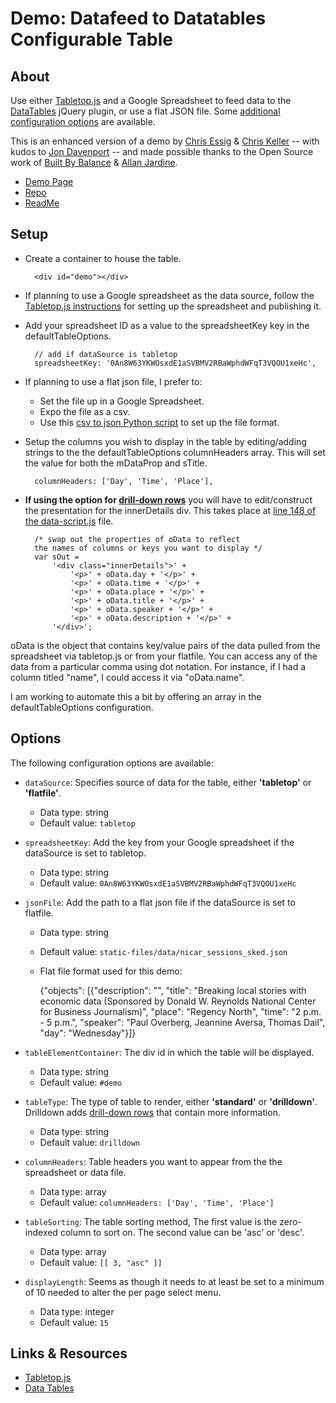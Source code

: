 # Demo: Datafeed to Datatables Configurable Table

## About
Use either [Tabletop.js](http://builtbybalance.com/Tabletop/) and a Google Spreadsheet to feed data to the [DataTables](http://datatables.net/) jQuery plugin, or use a flat JSON file. Some [additional configuration options](https://github.com/chrislkeller/datafeed_to_datatables#options) are available.

This is an enhanced version of 	a demo by [Chris Essig](https://twitter.com/CourierEssig) &amp; [Chris Keller](https://twitter.com/ChrisLKeller) -- with kudos to [Jon Davenport](https://twitter.com/JonDavenport1) -- and made possible thanks to the Open Source work of [Built By Balance](http://builtbybalance.com) &amp; [Allan Jardine](https://github.com/DataTables).

* [Demo Page](http://projects.chrislkeller.com/demos/datafeed_to_datatables)
* [Repo](https://github.com/chrislkeller/datafeed_to_datatables)
* [ReadMe](https://github.com/chrislkeller/datafeed_to_datatables#readme)

## Setup

* Create a container to house the table.
		
		<div id="demo"></div>

* If planning to use a Google spreadsheet as the data source, follow the [Tabletop.js instructions](http://builtbybalance.com/Tabletop/#tabletop-instructions) for setting up the spreadsheet and publishing it.

* Add your spreadsheet ID as a value to the spreadsheetKey key in the defaultTableOptions.

	    // add if dataSource is tabletop
	    spreadsheetKey: '0An8W63YKWOsxdE1aSVBMV2RBaWphdWFqT3VQOU1xeHc',

* If planning to use a flat json file, I prefer to:
	* Set the file up in a Google Spreadsheet.
	* Expo the file as a csv.
	* Use this [csv to json Python script](https://gist.github.com/chrislkeller/4700210#file-csv-to-json-py) to set up the file format.

* Setup the columns you wish to display in the table by editing/adding strings to the the defaultTableOptions columnHeaders array. This will set the value for both the mDataProp and sTitle.

		columnHeaders: ['Day', 'Time', 'Place'],

* **If using the option for [drill-down rows](http://www.datatables.net/blog/Drill-down_rows)** you will have to edit/construct the presentation for the innerDetails div. This takes place at [line 148 of the data-script.js](https://github.com/chrislkeller/datafeed_to_datatables/blob/master/static-files/scripts/data-script.js#L148) file.

        /* swap out the properties of oData to reflect
        the names of columns or keys you want to display */
        var sOut =
            '<div class="innerDetails">' +
                '<p>' + oData.day + '</p>' +
                '<p>' + oData.time + '</p>' +
                '<p>' + oData.place + '</p>' +
                '<p>' + oData.title + '</p>' +
                '<p>' + oData.speaker + '</p>' +
                '<p>' + oData.description + '</p>' +
            '</div>';

oData is the object that contains key/value pairs of the data pulled from the spreadsheet via tabletop.js or from your flatfile. You can access any of the data from a particular comma using dot notation. For instance, if I had a column titled "name", I could access it via "oData.name". 

I am working to automate this a bit by offering an array in the defaultTableOptions configuration.

## Options

The following configuration options are available:

* ```dataSource```:  Specifies source of data for the table, either **'tabletop'** or **'flatfile'**.
	* Data type: string
	* Default value: ```tabletop```

* ```spreadsheetKey```:  Add the key from your Google spreadsheet if the dataSource is set to tabletop.
	* Data type: string
	* Default value: ```0An8W63YKWOsxdE1aSVBMV2RBaWphdWFqT3VQOU1xeHc```

* ```jsonFile```:  Add the path to a flat json file if the dataSource is set to flatfile.
	* Data type: string
	* Default value: ```static-files/data/nicar_sessions_sked.json```
	* Flat file format used for this demo:

		{"objects": [{"description": "", "title": "Breaking local stories with economic data (Sponsored by Donald W. Reynolds National Center for Business Journalism)", "place": "Regency North", "time": "2 p.m. - 5 p.m.", "speaker": "Paul Overberg, Jeannine Aversa, Thomas Dail", "day": "Wednesday"}]}

* ```tableElementContainer```:  The div id in which the table will be displayed.
	* Data type: string
	* Default value: ```#demo```

* ```tableType```:  The type of table to render, either **'standard'** or **'drilldown'**. Drilldown adds [drill-down rows](http://www.datatables.net/blog/Drill-down_rows) that contain more information.
	* Data type: string
	* Default value: ```drilldown```

* ```columnHeaders```:  Table headers you want to appear from the the spreadsheet or data file.
	* Data type: array
	* Default value: ```columnHeaders: ['Day', 'Time', 'Place']```

* ```tableSorting```:  The table sorting method, The first value is the zero-indexed column to sort on. The second value can be 'asc' or 'desc'.
	* Data type: array
	* Default value: ```[[ 3, "asc" ]]```* ```displayLength```:  Seems as though it needs to at least be set to a minimum of 10 needed to alter the per page select menu.	* Data type: integer	* Default value: ```15```

## Links & Resources

* [Tabletop.js](http://builtbybalance.com/Tabletop/)
* [Data Tables](http://datatables.net/index)